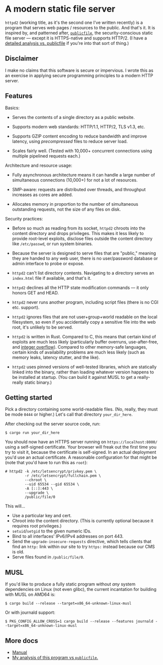 # A modern static file server

`httpd2` (working title, as it's the second one I've written recently) is a
program that serves web pages / resources to the public. And that's it. It is
inspired by, and patterned after, [`publicfile`], the security-conscious static
file server &mdash; except it is HTTPS-native and supports HTTP/2. (I have a
[detailed analysis vs.  publicfile](doc/vs.md) if you're into that sort of
thing.)

## Disclaimer

I make no claims that this software is secure or impervious. I wrote this as an
exercise in applying secure programming principles to a modern HTTP server.

## Features

Basics:

- Serves the contents of a single directory as a public website.

- Supports modern web standards: HTTP/1.1, HTTP/2, TLS v1.3, etc.

- Supports GZIP content encoding to reduce bandwidth and improve latency, using
  _precompressed_ files to reduce server load.

- Scales fairly well. (Tested with 10,000+ concurrent connections using multiple
  pipelined requests each.)

Architecture and resource usage:

- Fully asynchronous architecture means it can handle a large number of
  simultaneous connections (10,000+) for not a lot of resources.

- SMP-aware: requests are distributed over threads, and throughput increases as
  cores are added.

- Allocates memory in proportion to the number of simultaneous outstanding
  requests, not the size of any files on disk.

Security practices:

- Before so much as reading from its socket, `httpd2` chroots into the content
  directory and drops privileges. This makes it less likely to provide
  root-level exploits, disclose files outside the content directory like
  `/etc/passwd`, or run system binaries.

- Because the server is designed to serve files that are "public," meaning they
  are handed to any web user, there is no user/password database or admin
  interface to probe or expose.

- `httpd2` can't list directory contents. Navigating to a directory serves an
  `index.html` file if available, and that's it.

- `httpd2` declines all the HTTP state modification commands &mdash; it only
  honors GET and HEAD.

- `httpd2` never runs another program, including script files (there is no CGI
  etc. support).

- `httpd2` ignores files that are not user+group+world readable on the local
  filesystem, so even if you accidentally copy a sensitive file into the web
  root, it's unlikely to be served.

- `httpd2` is written in Rust. Compared to C, this means that certain kind of
  exploits are much less likely (particularly buffer overruns, use-after-free,
  and [integer overflow][djb-qmail-cve]). Compared to other memory-safe
  languages, certain kinds of availability problems are much less likely (such
  as memory leaks, latency stutter, and the like).

- `httpd2` uses pinned versions of well-tested libraries, which are statically
  linked into the binary, rather than loading whatever version happens to be
  installed at startup. (You can build it against MUSL to get a really-really
  static binary.)

## Getting started

Pick a directory containing some world-readable files. (No, really, they must be
mode `0444` or higher.) Let's call that directory `your_dir_here`.

After checking out the server source code, run:

```shell
$ cargo run your_dir_here
```

You should now have an HTTPS server running on `https://localhost:8000/` using a
self-signed certificate. Your browser will freak out the first time you try to
visit it, because the certificate is self-signed. In an actual deployment you'd
use an actual certificate. A reasonable configuration for that might be (note
that you'd have to run this as `root`):

```shell
# httpd2 -k /etc/letsencrypt/privkey.pem \
         -r /etc/letsencrypt/fullchain.pem \
         --chroot \
         --uid 65534 --gid 65534 \
         -A [::]:443 \
         --upgrade \
         /public/file/0
```

This will...

- Use a particular key and cert.
- Chroot into the content directory. (This is currently optional because it
  requires root privileges.)
- `setuid`/`setgid` to the given numeric IDs.
- Bind to all interfaces' IPv6/IPv4 addresses on port 443.
- Send the `upgrade-insecure-requests` directive, which tells clients that find
  an `http:` link within our site to try `https:` instead because our CMS is
  old.
- Serve files found in `/public/file/0`.

## MUSL

If you'd like to produce a fully static program without _any_ system
dependencies on Linux (not even glibc), the current incantation for building
with MUSL on AMD64 is:

```shell
$ cargo build --release --target=x86_64-unknown-linux-musl
```

Or with journald support:

```shell
$ PKG_CONFIG_ALLOW_CROSS=1 cargo build --release --features journald --target=x86_64-unknown-linux-musl
```

## More docs

- [Manual](doc/manual.md)
- [My analysis of this program vs `publicfile`.](doc/vs.md)

[`publicfile`]: https://cr.yp.to/publicfile.html
[djb-qmail-cve]: https://www.qualys.com/2020/05/19/cve-2005-1513/remote-code-execution-qmail.txt
